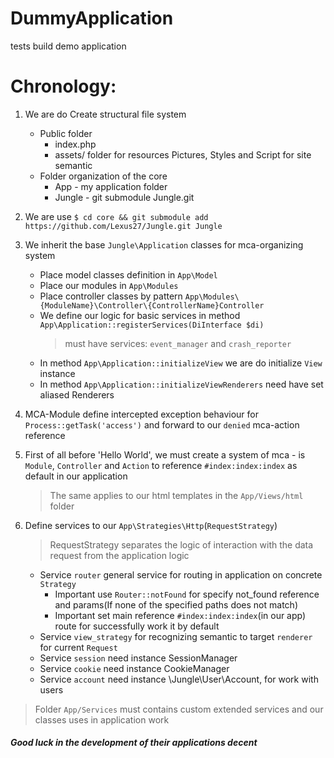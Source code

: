 # DummyApplication
tests build demo application

# Chronology:

1. We are do Create structural file system
    * Public folder
        * index.php
        * assets/ folder for resources Pictures, Styles and Script for site semantic
    * Folder organization of the core
        * App - my application folder
        * Jungle - git submodule Jungle.git
2. We are use `$ cd core && git submodule add https://github.com/Lexus27/Jungle.git Jungle`
3. We inherit the base `Jungle\Application` classes for mca-organizing system 
    * Place model classes definition in `App\Model`
    * Place our modules in `App\Modules`
    * Place controller classes  by pattern `App\Modules\{ModuleName}\Controller\{ControllerName}Controller`
    * We define our logic for basic services in method `App\Application::registerServices(DiInterface $di)`
        > must have services: `event_manager` and `crash_reporter`
    * In method `App\Application::initializeView` we are do initialize `View` instance
    * In method `App\Application::initializeViewRenderers` need have set aliased Renderers
     
4. MCA-Module define intercepted exception behaviour for `Process::getTask('access')` and forward to our `denied` mca-action reference

5. First of all before 'Hello World', we must create a system of mca - is `Module`, `Controller` and `Action` to reference `#index:index:index` as default in our application
    > The same applies to our html templates in the `App/Views/html` folder
6. Define services to our `App\Strategies\Http`(`RequestStrategy`)
    > RequestStrategy separates the logic of interaction with the data request from the application logic
   * Service `router` general service for routing in application on concrete `Strategy`
       * Important use `Router::notFound` for specify not_found reference and params(If none of the specified paths does not match)
       * Important set main reference `#index:index:index`(in our app) route for successfully work it by default
   * Service `view_strategy` for recognizing semantic to target `renderer` for current `Request` 
   * Service `session` need instance SessionManager
   * Service `cookie` need instance CookieManager
   * Service `account` need instance \Jungle\User\Account, for work with users
   
> Folder `App/Services` must contains custom extended services and our classes uses in application work 


##### Good luck in the development of their applications decent